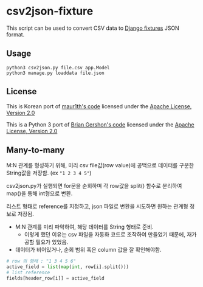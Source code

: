 # csv2json-fixture
This script can be used to convert CSV data to [Django fixtures](https://docs.djangoproject.com/en/stable/howto/initial-data/) JSON format.

## Usage
```
python3 csv2json.py file.csv app.Model
python3 manage.py loaddata file.json
```

## License
This is Korean port of [maur1th's code](https://github.com/maur1th/csv2json-fixture) licensed under the [Apache License, Version 2.0](http://www.apache.org/licenses/LICENSE-2.0)

This is a Python 3 port of [Brian Gershon's code](https://djangosnippets.org/snippets/1680/) licensed under the [Apache License, Version 2.0](http://www.apache.org/licenses/LICENSE-2.0)

## Many-to-many
M:N 관계를 형성하기 위해, 미리 csv file값(row value)에 공백으로 데이터를 구분한 String값을 저장함. (ex `"1 2 3 4 5"`)

csv2json.py가 실행되면 for문을 순회하며 각 row값을 split() 함수로 분리하여 map()을 통해 int형으로 변환.

리스트 형태로 reference를 지정하고, json 파일로 변환을 시도하면 원하는 관계형 정보로 저장됨.

- M:N 관계를 미리 파악하여, 해당 데이터를 String 형태로 준비. 
  - 이렇게 했던 이유는 csv 파일을 자동화 코드로 조작하여 만들었기 때문에, 재가공할 필요가 있었음.
- 데이터가 비어있거나, 순회 범위 혹은 column 값을 잘 확인해야함.
```python
# row 의 형태 : "1 3 4 5 6"
active_field = list(map(int, row[i].split()))
# list reference
fields[header_row[i]] = active_field
```